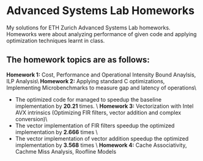 # Advanced Systems Lab Homeworks
My solutions for ETH Zurich Advanced Systems Lab homeworks. Homeworks were about analyzing performance of given code and applying optimization techniques learnt in class.

## The homework topics are as follows:
**Homework 1:** Cost, Performance and Operational Intensity Bound Anaylsis, ILP Analysis\\
**Homework 2:** Applying standard C optimizations, Implementing Microbenchmarks to measure gap and latency of operations\ 
* The optimized code for managed to speedup the baseline implementation by **20.21** times. \\
**Homework 3:** Vectorization with Intel AVX intrinsics (Optimizing FIR filters, vector addition and complex conversion)\
* The vector implementation of FIR filters speedup the optimized implementation by **2.666** times \
* The vector implementation of vector addition speedup the optimized implementation by **3.568** times \\
**Homework 4:** Cache Associativity, Cachme Miss Analysis, Roofline Models
